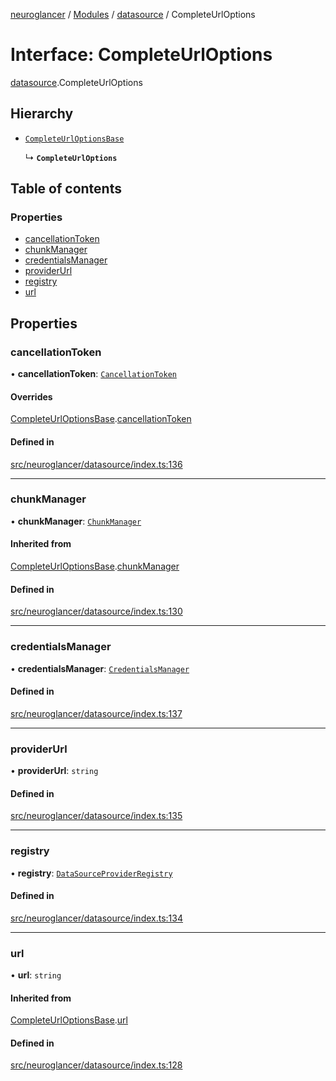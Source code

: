[neuroglancer](../README.md) / [Modules](../modules.md) / [datasource](../modules/datasource.md) / CompleteUrlOptions

# Interface: CompleteUrlOptions

[datasource](../modules/datasource.md).CompleteUrlOptions

## Hierarchy

- [`CompleteUrlOptionsBase`](datasource.CompleteUrlOptionsBase.md)

  ↳ **`CompleteUrlOptions`**

## Table of contents

### Properties

- [cancellationToken](datasource.CompleteUrlOptions.md#cancellationtoken)
- [chunkManager](datasource.CompleteUrlOptions.md#chunkmanager)
- [credentialsManager](datasource.CompleteUrlOptions.md#credentialsmanager)
- [providerUrl](datasource.CompleteUrlOptions.md#providerurl)
- [registry](datasource.CompleteUrlOptions.md#registry)
- [url](datasource.CompleteUrlOptions.md#url)

## Properties

### cancellationToken

• **cancellationToken**: [`CancellationToken`](util_cancellation.CancellationToken.md)

#### Overrides

[CompleteUrlOptionsBase](datasource.CompleteUrlOptionsBase.md).[cancellationToken](datasource.CompleteUrlOptionsBase.md#cancellationtoken)

#### Defined in

[src/neuroglancer/datasource/index.ts:136](https://github.com/ActiveBrainAtlas2/neuroglancer/blob/1beb5d34/src/neuroglancer/datasource/index.ts#L136)

___

### chunkManager

• **chunkManager**: [`ChunkManager`](../classes/chunk_manager_frontend.ChunkManager.md)

#### Inherited from

[CompleteUrlOptionsBase](datasource.CompleteUrlOptionsBase.md).[chunkManager](datasource.CompleteUrlOptionsBase.md#chunkmanager)

#### Defined in

[src/neuroglancer/datasource/index.ts:130](https://github.com/ActiveBrainAtlas2/neuroglancer/blob/1beb5d34/src/neuroglancer/datasource/index.ts#L130)

___

### credentialsManager

• **credentialsManager**: [`CredentialsManager`](credentials_provider.CredentialsManager.md)

#### Defined in

[src/neuroglancer/datasource/index.ts:137](https://github.com/ActiveBrainAtlas2/neuroglancer/blob/1beb5d34/src/neuroglancer/datasource/index.ts#L137)

___

### providerUrl

• **providerUrl**: `string`

#### Defined in

[src/neuroglancer/datasource/index.ts:135](https://github.com/ActiveBrainAtlas2/neuroglancer/blob/1beb5d34/src/neuroglancer/datasource/index.ts#L135)

___

### registry

• **registry**: [`DataSourceProviderRegistry`](../classes/datasource.DataSourceProviderRegistry.md)

#### Defined in

[src/neuroglancer/datasource/index.ts:134](https://github.com/ActiveBrainAtlas2/neuroglancer/blob/1beb5d34/src/neuroglancer/datasource/index.ts#L134)

___

### url

• **url**: `string`

#### Inherited from

[CompleteUrlOptionsBase](datasource.CompleteUrlOptionsBase.md).[url](datasource.CompleteUrlOptionsBase.md#url)

#### Defined in

[src/neuroglancer/datasource/index.ts:128](https://github.com/ActiveBrainAtlas2/neuroglancer/blob/1beb5d34/src/neuroglancer/datasource/index.ts#L128)
